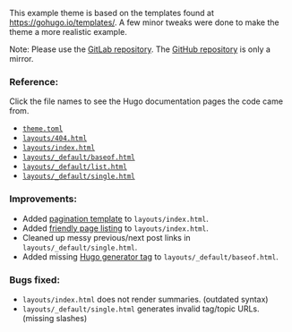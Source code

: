 This example theme is based on the templates found at https://gohugo.io/templates/. A few minor tweaks were done to make the theme a more realistic example.

Note: Please use the [GitLab repository](https://gitlab.com/Blazin64/hugo-example-theme). The [GitHub repository](https://github.com/Blazin64/hugo-example-theme) is only a mirror.

### Reference:
Click the file names to see the Hugo documentation pages the code came from.
* [`theme.toml`](https://gohugo.io/contribute/themes/#create-a-theme-toml-file)
* [`layouts/404.html`](https://gohugo.io/templates/404/#404-html)
* [`layouts/index.html`](https://gohugo.io/templates/homepage/#example-homepage-template)
* [`layouts/_default/baseof.html`](https://gohugo.io/templates/base/#define-the-base-template)
* [`layouts/_default/list.html`](https://gohugo.io/templates/lists/#add-content-and-front-matter-to-list-pages)
* [`layouts/_default/single.html`](https://gohugo.io/templates/single-page-templates/#posts-single-html)

### Improvements:
* Added [pagination template](https://gohugo.io/templates/pagination/#build-the-navigation)  to `layouts/index.html`.
* Added [friendly page listing](https://gohugo.io/content-management/summaries/#example-first-10-articles-with-summaries) to `layouts/index.html`.
* Cleaned up messy previous/next post links in `layouts/_default/single.html`.
* Added missing [Hugo generator tag](https://gohugo.io/variables/hugo/) to `layouts/_default/baseof.html`.

### Bugs fixed:
* `layouts/index.html` does not render summaries. (outdated syntax)
* `layouts/_default/single.html` generates invalid tag/topic URLs. (missing slashes)
